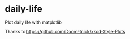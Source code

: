 # daily-life
Plot daily life with matplotlib

Thanks to https://github.com/Doometnick/xkcd-Style-Plots
